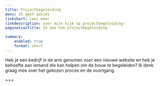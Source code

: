 ```yaml
---
title: Projectbegeleiding
menu: ik geef advies
linkshort: Lees meer
linkdescription: over mijn kijk op projectbegeleiding!
paginationTitle: Ik doe ook projectbegeleiding

summary:
    enabled: true
    format: short
---
```


Heb je een bedrijf in de arm genomen voor een nieuwe website en heb je behoefte aan iemand die kan helpen om de bouw te begeleiden? Ik denk graag mee over het gekozen proces en de voortgang.

===
